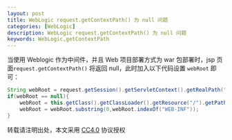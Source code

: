```yaml
---
layout: post
title: WebLogic request.getContextPath() 为 null 问题
categories: [WebLogic]
description: WebLogic request.getContextPath() 为 null 问题
keywords: WebLogic,getContextPath
---
```


当使用 Weblogic 作为中间件，并且 Web 项目部署方式为 war 包部署时，jsp 页面`request.getContextPath()` 将返回 null，此时加入以下代码设置 `webRoot` 即可：

``` java
String webRoot = request.getSession().getServletContext().getRealPath("/");
if(webRoot == null){
    webRoot = this.getClass().getClassLoader().getResource("/").getPath();
    webRoot = webRoot.substring(0,webRoot.indexOf("WEB-INF"));
}
```
转载请注明出处，本文采用 [CC4.0](http://creativecommons.org/licenses/by-nc-nd/4.0/) 协议授权
